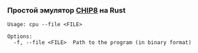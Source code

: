 ### Простой эмулятор [CHIP8](https://en.wikipedia.org/wiki/CHIP-8) на Rust

```
Usage: cpu --file <FILE>

Options:
  -f, --file <FILE>  Path to the program (in binary format)
```
